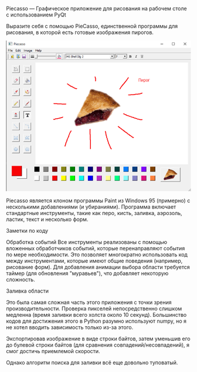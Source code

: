 Piecasso — Графическое приложение для рисования 
на рабочем столе с использованием PyQt

Выразите себя с помощью PieCasso, единственной 
программы для рисования, в которой есть готовые 
изображения пирогов.

![Alt text](image.png)

Piecasso является клоном программы Paint из 
Windows 95 (примерно) с несколькими добавлениями 
(и убираниями). Программа включает стандартные 
инструменты, такие как перо, кисть, заливка, 
аэрозоль, ластик, текст и несколько форм.

Заметки по коду

Обработка событий
Все инструменты реализованы с помощью вложенных 
обработчиков событий, которые перенаправляют 
события по мере необходимости. Это позволяет 
многократно использовать код между инструментами, 
которые имеют общие поведения (например, рисование форм). 
Для добавления анимации выбора области требуется таймер 
(для обновления "муравьев"), что добавляет некоторую сложность.

Заливка области

Это была самая сложная часть этого приложения с точки зрения 
производительности. Проверка пикселей непосредственно слишком 
медленна (время заливки всего холста около 10 секунд). 
Большинство кодов для достижения этого в Python разумно 
используют numpy, но я не хотел вводить зависимость только 
из-за этого.

Экспортировав изображение в виде строки байтов, затем уменьшив 
его до булевой строки байтов (для сравнения совпадений/несовпадений), 
я смог достичь приемлемой скорости.

Однако алгоритм поиска для заливки всё еще довольно туповатый.


